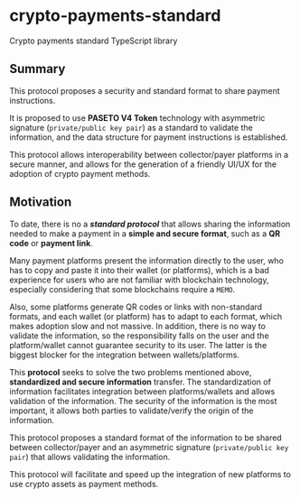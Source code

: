 # crypto-payments-standard
Crypto payments standard TypeScript library


## Summary

This protocol proposes a security and standard format to share payment instructions.

It is proposed to use **PASETO V4 Token** technology with asymmetric signature (`private/public key pair`) as a standard to validate the information, and the data structure for payment instructions is established.

This protocol allows interoperability between collector/payer platforms in a secure manner, and allows for the generation of a friendly UI/UX for the adoption of crypto payment methods.


## Motivation
To date, there is no a ***standard protocol*** that allows sharing the information needed to make a payment in a **simple and secure format**, such as a **QR code** or **payment link**.

Many payment platforms present the information directly to the user, who has to copy and paste it into their wallet (or platforms), which is a bad experience for users who are not familiar with blockchain technology, especially considering that some blockchains require a `MEMO`.

Also, some platforms generate QR codes or links with non-standard formats, and each wallet (or platform) has to adapt to each format, which makes adoption slow and not massive. In addition, there is no way to validate the information, so the responsibility falls on the user and the platform/wallet cannot guarantee security to its user. The latter is the biggest blocker for the integration between wallets/platforms.

This **protocol** seeks to solve the two problems mentioned above, **standardized and secure information** transfer. The standardization of information facilitates integration between platforms/wallets and allows validation of the information. The security of the information is the most important, it allows both parties to validate/verify the origin of the information.

This protocol proposes a standard format of the information to be shared between collector/payer and an asymmetric signature (`private/public key pair`) that allows validating the information.

This protocol will facilitate and speed up the integration of new platforms to use crypto assets as payment methods.